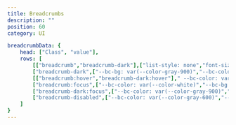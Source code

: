 ```yaml
---
title: Breadcrumbs
description: ""
position: 60
category: UI

breadcrumbData: {
	head: ["Class", "value"],
	rows: [
		[["breadcrumb","breadcrumb-dark"],["list-style: none","font-size: var(--bc-font-size)","padding: var(--bc-padding-y) var(--bc-padding-x)","border-radius: var(--bc-border-radius)","background-color: var(--bc-bg)","color: var(--bc-color)","text-align: center","text-decoration: var(--bc-text-decoration)"]],
		["breadcrumb-dark",["--bc-bg: var(--color-gray-900)","--bc-color: var(--color-white)"]],
		[["breadcrumb:hover","breadcrumb-dark:hover"]," --bc-color: var(--color-state-hover)"],
		["breadcrumb:focus",["--bc-color: var(--color-white)","--bc-bg: var(--color-brand-mint)"]],
		["breadcrumb-dark:focus",["--bc-color: var(--color-gray-900)","--bc-bg: var(--color-brand-mint)"]],
		["breadcrumb-disabled",["--bc-color: var(--color-gray-600)","--bc-bg: var(--color-gray-300)"]]
	]
}
---
```


<c-table pn="breadcrumbData"></c-table>
